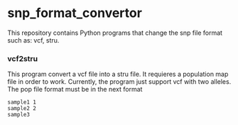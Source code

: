 # snp_format_convertor

This repository contains Python programs that change the snp file format such as: vcf, stru.

### vcf2stru

This program convert a vcf file into a stru file. It requieres a population map file in order to work.
Currently, the program just support vcf with two alleles.
The pop file format must be in the next format
~~~
sample1 1
sample2 2
sample3
~~~

